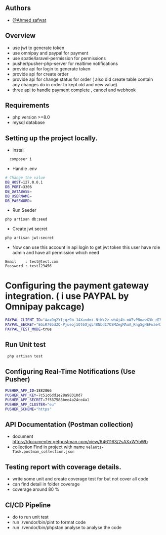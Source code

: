 ## Authors
- [@Ahmed safwat](https://github.com/AhmedSafwat1)

## Overview
- use jwt to generate token
- use omnipay and paypal for payment 
- use spatie/laravel-permission for permissions
- pusher/pusher-php-server for realtime notifications
- provide api for login to generate token
- provide api for create order 
- provide api for change status for order ( also did create table contain any changes do in order to kept old and new value)
- three api to handle payment  complete , cancel  and webhook

## Requirements
- php version >=8.0
- mysql database

## Setting up the project locally.
- Install
```bash
  composer i
```

- Handle  .env

```bash
# Change the value
DB_HOST=127.0.0.1
DB_PORT=3306
DB_DATABASE=
DB_USERNAME=
DB_PASSWORD=
```
- Run Seeder 
```bash
php artisan db:seed
```

- Create jwt secret
```bash
php artisan jwt:secret
```

- Now can use this account in api login to get jwt token this user have role admin and have all permission which need
```
Email    : test@test.com
Password : test123456
```
# Configuring the payment gateway integration. ( i use PAYPAL by Omnipay pakcage)

```bash
PAYPAL_CLIENT_ID="AaxDq2YIjqz9b-J4Xandmi-NtWx2z-wh4j4b-mW7vPBoawX3k_dIV7UsojyXDlvUMtjuh0sU3CB5pLOff"
PAYPAL_SECRET="EGiR70bdZQ-Pjueoj1Qt6OjqL48NbdI7OSMZegMAuA_RngSgNEFwae4iJTE8JB8HNJ246f8pF4RM24JE"
PAYPAL_TEST_MODE=true
```

## Run Unit test 

```bash
 php artisan test

```

## Configuring Real-Time Notifications (Use Pusher)
```bash
PUSHER_APP_ID=1882066
PUSHER_APP_KEY=7c51c6dd1e28a98310d7
PUSHER_APP_SECRET=7f587588bee4a24ce4a1
PUSHER_APP_CLUSTER="eu"
PUSHER_SCHEME="https"
```

## API Documentation (Postman collection)
- document https://documenter.getpostman.com/view/6461163/2sAXxWYoWb
- collection Find in project with name `Velents-Task.postman_collection.json`

## Testing report with coverage details.
-  write some unit and create coverage test for but not cover all code 
-  can find detail in folder coverage
-  coverage around 80 %

## CI/CD Pipeline
- do to run unit test 
- run ./vendor/bin/pint to format code 
- run ./vendor/bin/phpstan analyse to analyse the code